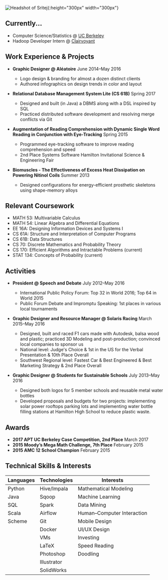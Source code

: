 ![Headshot of Sritej](http://i.imgur.com/aIlB1ND.jpg){:height="300px" width="300px"}

## Currently...

- Computer Science/Statistics @ [UC Berkeley](https://docs.google.com/spreadsheets/d/1aT0f_xqzh1HXhMu65EGeYEt9rE2Hxaef7DA-nlcUskc/edit#gid=167866782)
- Hadoop Developer Intern @ [Clairvoyant](http://site.clairvoyantsoft.com/)

## Work Experience & Projects

- **Graphic Designer @ Aléatoire**	June 2014–May 2016
  - Logo design & branding for almost a dozen distinct clients
  - Authored infographics on design trends in color and layout
  
- **Relational Database Management System Lite (CS 61B)**	Spring 2017
  - Designed and built (in Java) a DBMS along with a DSL inspired by SQL
  - Practiced distributed software development and resolving merge conflicts via Git
  
- **Augmentation of Reading Comprehension with Dynamic Single Word Reading in Conjunction with Eye-Tracking**	Spring 2015
  - Programmed eye-tracking software to improve reading comprehension and speed
  - 2nd Place Systems Software Hamilton Invitational Science & Engineering Fair
  
- **Biomuscles - The Effectiveness of Excess Heat Dissipation on Powering Nitinol Coils**	Summer 2013
  - Designed configurations for energy-efficient prosthetic skeletons using shape-memory alloys

## Relevant Coursework

- MATH 53: Multivariable Calculus
- MATH 54: Linear Algebra and Differential Equations
- EE 16A: Designing Information Devices and Systems I
- CS 61A: Structure and Interpretation of Computer Programs
- CS 61B: Data Structures
- CS 70: Discrete Mathematics and Probability Theory
- CS 170: Efficient Algorithms and Intractable Problems (current)
- STAT 134: Concepts of Probability (current)

## Activities
- **President @ Speech and Debate** July 2012–May 2016
  - International Public Policy Forum: Top 32 in World 2016; Top 64 in World 2015
  - Public Forum Debate and Impromptu Speaking: 1st places in various local tournaments
  
- **Graphic Designer and Resource Manager @ Solaris Racing** March 2015–May 2016
  - Designed, built and raced F1 cars made with Autodesk, balsa wood and plastic; practiced 3D Modeling and post-production; convinced local companies to sponsor us
  - National level: Judge's Choice & 1st in the US for the Verbal Presentation & 10th Place Overall
  - Southwest Regional level: Fastest Car & Best Engineered & Best Marketing Strategy & 2nd Place Overall
  
- **Graphic Designer @ Students for Sustainable Schools** July 2013–May 2016
  - Designed both logos for 5 member schools and reusable metal water bottles
  - Developed proposals and budgets for two projects: implementing solar power rooftops parking lots and implementing water bottle filling stations at Hamilton High School to reduce plastic waste.

## Awards
- **2017 APT UC Berkeley Case Competition, 2nd Place**	March 2017
- **2015 Moody’s Mega Math Challenge, 7th Place**	February 2015
- **2015 AMC 12 School Champion** February 2015


## Technical Skills & Interests
Languages | Technologies | Interests                  
-----------|--------------|---------------------------
Python    | Hive/Impala  | Mathematical Modeling      
Java      | Sqoop        | Machine Learning           
SQL       | Spark        | Data Mining                
Scala     | Airflow      | Human–Computer Interaction 
Scheme    | Git          | Mobile Design             
          | Docker       | UI/UX Design               
          | VMs          | Investing                  
          | LaTeX        | Speed Reading              
          | Photoshop    | Doodling                   
          | Illustrator  |                            
          | SolidWorks   |                            
